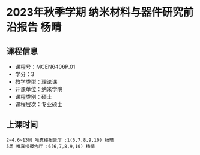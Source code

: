 # 2023年秋季学期 纳米材料与器件研究前沿报告 杨晴






## 课程信息

- 课程号：MCEN6406P.01
- 学分：3
- 教学类型：理论课
- 开课单位：纳米学院
- 课程类别：硕士
- 课程层次：专业硕士

## 上课时间

```
2~4,6~13周 唯真楼报告厅 :1(6,7,8,9,10) 杨晴
5周 唯真楼报告厅 :6(6,7,8,9,10) 杨晴
```

